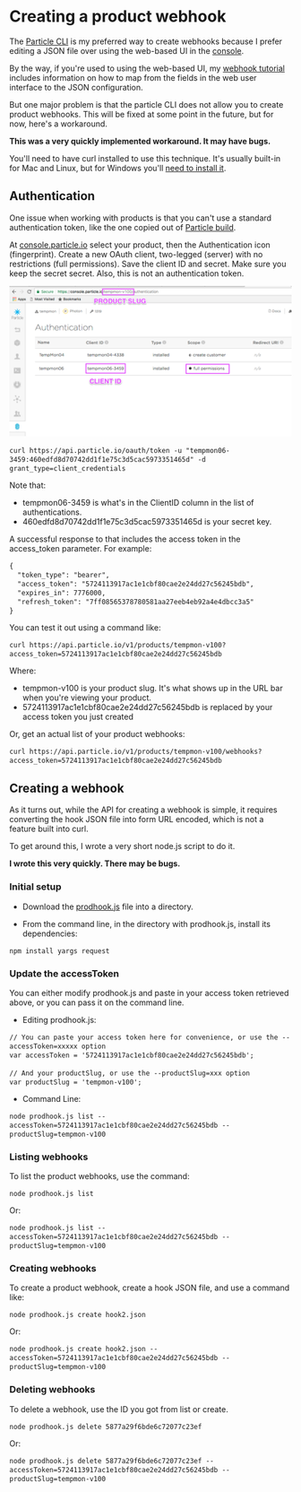 # Creating a product webhook

The [Particle CLI](https://docs.particle.io/guide/tools-and-features/cli) is my preferred way to create webhooks because I prefer editing a JSON file over using the web-based UI in the [console](https://console.particle.io). 

By the way, if you're used to using the web-based UI, my [webhook tutorial](https://github.com/rickkas7/particle-webhooks) includes information on how to map from the fields in the web user interface to the JSON configuration.

But one major problem is that the particle CLI does not allow you to create product webhooks. This will be fixed at some point in the future, but for now, here's a workaround. 

**This was a very quickly implemented workaround. It may have bugs.**

You'll need to have curl installed to use this technique. It's usually built-in for Mac and Linux, but for Windows you'll [need to install it](https://docs.particle.io/faq/particle-tools/installing-curl/).

## Authentication

One issue when working with products is that you can't use a standard authentication token, like the one copied out of [Particle build](https://build.particle.io). 

At [console.particle.io](https://console.particle.io) select your product, then the Authentication icon (fingerprint). Create a new OAuth client, two-legged (server) with no restrictions (full permissions). Save the client ID and secret. Make sure you keep the secret secret. Also, this is not an authentication token.

![Console](console.png)

```
curl https://api.particle.io/oauth/token -u "tempmon06-3459:460edfd8d70742dd1f1e75c3d5cac5973351465d" -d grant_type=client_credentials 
```

Note that:

- tempmon06-3459 is what's in the ClientID column in the list of authentications.
- 460edfd8d70742dd1f1e75c3d5cac5973351465d is your secret key.

A successful response to that includes the access token in the access_token parameter. For example:

```
{
  "token_type": "bearer",
  "access_token": "5724113917ac1e1cbf80cae2e24dd27c56245bdb",
  "expires_in": 7776000,
  "refresh_token": "7ff08565378780581aa27eeb4eb92a4e4dbcc3a5"
}
```

You can test it out using a command like:

```
curl https://api.particle.io/v1/products/tempmon-v100?access_token=5724113917ac1e1cbf80cae2e24dd27c56245bdb
```

Where:

- tempmon-v100 is your product slug. It's what shows up in the URL bar when you're viewing your product.
- 5724113917ac1e1cbf80cae2e24dd27c56245bdb is replaced by your access token you just created

Or, get an actual list of your product webhooks:

```
curl https://api.particle.io/v1/products/tempmon-v100/webhooks?access_token=5724113917ac1e1cbf80cae2e24dd27c56245bdb
```

## Creating a webhook

As it turns out, while the API for creating a webhook is simple, it requires converting the hook JSON file into form URL encoded, which is not a feature built into curl. 

To get around this, I wrote a very short node.js script to do it. 

**I wrote this very quickly. There may be bugs.**

### Initial setup

- Download the [prodhook.js](https://raw.githubusercontent.com/rickkas7/particle_notes/master/create-product-webhook/prodhook.js) file into a directory.

- From the command line, in the directory with prodhook.js, install its dependencies:

```
npm install yargs request
```

### Update the accessToken

You can either modify prodhook.js and paste in your access token retrieved above, or you can pass it on the command line. 

- Editing prodhook.js:

```
// You can paste your access token here for convenience, or use the --accessToken=xxxxx option 
var accessToken = '5724113917ac1e1cbf80cae2e24dd27c56245bdb';

// And your productSlug, or use the --productSlug=xxx option
var productSlug = 'tempmon-v100';
```

- Command Line:

```
node prodhook.js list --accessToken=5724113917ac1e1cbf80cae2e24dd27c56245bdb --productSlug=tempmon-v100
```

### Listing webhooks

To list the product webhooks, use the command:

```
node prodhook.js list
```

Or:

```
node prodhook.js list --accessToken=5724113917ac1e1cbf80cae2e24dd27c56245bdb --productSlug=tempmon-v100
```

### Creating webhooks

To create a product webhook, create a hook JSON file, and use a command like:

```
node prodhook.js create hook2.json 
```

Or:

```
node prodhook.js create hook2.json --accessToken=5724113917ac1e1cbf80cae2e24dd27c56245bdb --productSlug=tempmon-v100
```


### Deleting webhooks

To delete a webhook, use the ID you got from list or create.

```
node prodhook.js delete 5877a29f6bde6c72077c23ef
```

Or:

```
node prodhook.js delete 5877a29f6bde6c72077c23ef --accessToken=5724113917ac1e1cbf80cae2e24dd27c56245bdb --productSlug=tempmon-v100
```

